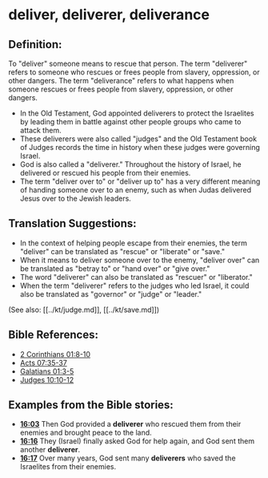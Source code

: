 # deliver, deliverer, deliverance #

## Definition: ##

To "deliver" someone means to rescue that person. The term  "deliverer" refers to someone who rescues or frees people from slavery, oppression, or other dangers. The term "deliverance" refers to what happens when someone rescues or frees people from slavery, oppression, or other dangers.

* In the Old Testament, God appointed deliverers to protect the Israelites by leading them in battle against other people groups who came to attack them.
* These deliverers were also called "judges" and the Old Testament book of Judges records the time in history when these judges were governing Israel.
* God is also called a "deliverer." Throughout the history of Israel, he delivered or rescued his people from their enemies.
* The term "deliver over to" or "deliver up to" has a very different meaning of handing someone over to an enemy, such as when Judas delivered Jesus over to the Jewish leaders.

## Translation Suggestions: ##

* In the context of helping people escape from their enemies, the term "deliver" can be translated as "rescue" or "liberate" or "save."
* When it means to deliver someone over to the enemy, "deliver over" can be translated as "betray to" or "hand over" or "give over."
* The word "deliverer" can also be translated as "rescuer" or "liberator."
* When the term "deliverer" refers to the judges who led Israel, it could also be translated as "governor" or "judge" or "leader."

(See also: [[../kt/judge.md]], [[../kt/save.md]])

## Bible References: ##

* [2 Corinthians 01:8-10](en/tn/2co/help/01/08)
* [Acts 07:35-37](en/tn/act/help/07/35)
* [Galatians 01:3-5](en/tn/gal/help/01/03)
* [Judges 10:10-12](en/tn/jdg/help/10/10)

## Examples from the Bible stories: ##

* __[16:03](en/tn/obs/help/16/03)__ Then God provided a __deliverer__  who rescued them from their enemies and brought peace to the land.
* __[16:16](en/tn/obs/help/16/16)__ They (Israel) finally asked God for help again, and God sent them another __deliverer__.
* __[16:17](en/tn/obs/help/16/17)__ Over many years, God sent many __deliverers__  who saved the Israelites from their enemies.